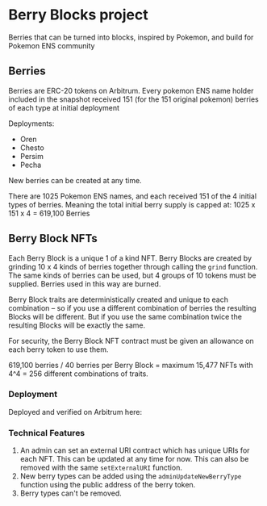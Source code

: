 # Berry Blocks project
Berries that can be turned into blocks, inspired by Pokemon, and build for Pokemon ENS community

## Berries
Berries are ERC-20 tokens on Arbitrum. Every pokemon ENS name holder included in the snapshot received 151 (for the 151 original pokemon) berries of each type at initial deployment

Deployments:
- Oren
- Chesto
- Persim
- Pecha

New berries can be created at any time.

There are 1025 Pokemon ENS names, and each received 151 of the 4 initial types of berries. Meaning the total initial berry supply is capped at: 1025 x 151 x 4 = 619,100 Berries

## Berry Block NFTs

Each Berry Block is a unique 1 of a kind NFT. Berry Blocks are created by grinding 10 x 4 kinds of berries together through calling the `grind` function. The same kinds of berries can be used, but 4 groups of 10 tokens must be supplied. Berries used in this way are burned.

Berry Block traits are deterministically created and unique to each combination – so if you use a different combination of berries the resulting Blocks will be different. But if you use the same combination twice the resulting Blocks will be exactly the same.

For security, the Berry Block NFT contract must be given an allowance on each berry token to use them.

619,100 berries / 40 berries per Berry Block = maximum 15,477 NFTs with 4^4 = 256 different combinations of traits.


### Deployment
Deployed and verified on Arbitrum here: 

### Technical Features
1. An admin can set an external URI contract which has unique URIs for each NFT. This can be updated at any time for now. This can also be removed with the same `setExternalURI` function.
2. New berry types can be added using the `adminUpdateNewBerryType` function using the public address of the berry token.
3. Berry types can't be removed.